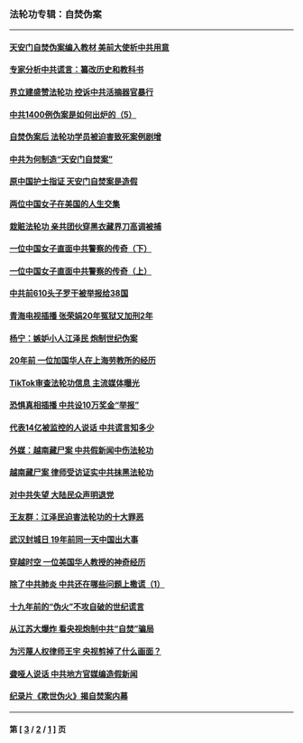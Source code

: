 ### 法轮功专辑：自焚伪案
---
#### [天安门自焚伪案编入教材 美前大使析中共用意](../../pages/nf5562/n13791932.md?09300430) 
#### [专家分析中共谎言：纂改历史和教科书](../../pages/nf5562/n13781542.md?09300430) 
#### [界立建盛赞法轮功 控诉中共活摘器官暴行](../../pages/nf5562/n13781971.md?09300430) 
#### [中共1400例伪案是如何出炉的（5）](../../pages/nf5562/n13226831.md?09300430) 
#### [自焚伪案后 法轮功学员被迫害致死案例剧增](../../pages/nf5562/n13190600.md?09300430) 
#### [中共为何制造“天安门自焚案”](../../pages/nf5562/n13183270.md?09300430) 
#### [原中国护士指证 天安门自焚案是造假](../../pages/nf5562/n13172289.md?09300430) 
#### [两位中国女子在美国的人生交集](../../pages/nf5562/n13156138.md?09300430) 
#### [栽赃法轮功 亲共团伙穿黑衣藏界刀高调被捕](../../pages/nf5562/n13073780.md?09300430) 
#### [一位中国女子直面中共警察的传奇（下）](../../pages/nf5562/n12989706.md?09300430) 
#### [一位中国女子直面中共警察的传奇（上）](../../pages/nf5562/n12985072.md?09300430) 
#### [中共前610头子罗干被举报给38国](../../pages/nf5562/n12975419.md?09300430) 
#### [青海电视插播 张荣娟20年冤狱又加刑2年](../../pages/nf5562/n12738166.md?09300430) 
#### [杨宁：嫉妒小人江泽民 炮制世纪伪案](../../pages/nf5562/n12724108.md?09300430) 
#### [20年前 一位加国华人在上海劳教所的经历](../../pages/nf5562/n12707932.md?09300430) 
#### [TikTok审查法轮功信息 主流媒体曝光](../../pages/nf5562/n12362336.md?09300430) 
#### [恐惧真相插播 中共设10万奖金“举报”](../../pages/nf5562/n12306396.md?09300430) 
#### [代表14亿被监控的人说话 中共谎言知多少](../../pages/nf5562/n12297484.md?09300430) 
#### [外媒：越南藏尸案 中共假新闻中伤法轮功](../../pages/nf5562/n12264411.md?09300430) 
#### [越南藏尸案 律师受访证实中共抹黑法轮功](../../pages/nf5562/n12261878.md?09300430) 
#### [对中共失望 大陆民众声明退党](../../pages/nf5562/n12187315.md?09300430) 
#### [王友群：江泽民迫害法轮功的十大罪恶](../../pages/nf5562/n12169074.md?09300430) 
#### [武汉封城日 19年前同一天中国出大事](../../pages/nf5562/n12150901.md?09300430) 
#### [穿越时空  一位美国华人教授的神奇经历](../../pages/nf5562/n12097460.md?09300430) 
#### [除了中共肺炎 中共还在哪些问题上撒谎（1）](../../pages/nf5562/n11955770.md?09300430) 
#### [十九年前的“伪火”不攻自破的世纪谎言](../../pages/nf5562/n11813238.md?09300430) 
#### [从江苏大爆炸 看央视炮制中共“自焚”骗局](../../pages/nf5562/n11140275.md?09300430) 
#### [为污蔑人权律师王宇 央视剪掉了什么画面？](../../pages/nf5562/n11130142.md?09300430) 
#### [聋哑人说话 中共地方官媒编造假新闻](../../pages/nf5562/n11006067.md?09300430) 
#### [纪录片《欺世伪火》揭自焚案内幕](../../pages/nf5562/n11002664.md?09300430) 

---
#### 第 [ [3](./3.md?09300430) / [2](./2.md?09300430) / [1](./1.md?09300430) ] 页
